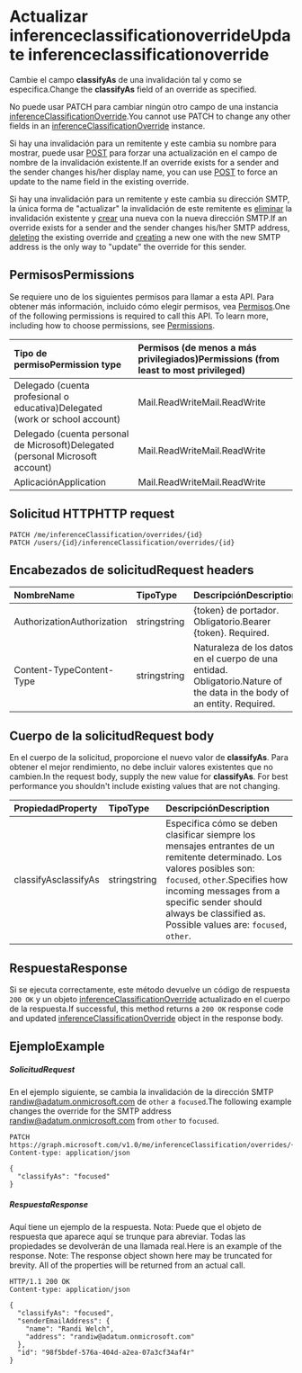 # <a name="update-inferenceclassificationoverride"></a><span data-ttu-id="c82e6-101">Actualizar inferenceclassificationoverride</span><span class="sxs-lookup"><span data-stu-id="c82e6-101">Update inferenceclassificationoverride</span></span>

<span data-ttu-id="c82e6-102">Cambie el campo **classifyAs** de una invalidación tal y como se especifica.</span><span class="sxs-lookup"><span data-stu-id="c82e6-102">Change the **classifyAs** field of an override as specified.</span></span> 

<span data-ttu-id="c82e6-103">No puede usar PATCH para cambiar ningún otro campo de una instancia [inferenceClassificationOverride](../resources/inferenceClassificationOverride.md).</span><span class="sxs-lookup"><span data-stu-id="c82e6-103">You cannot use PATCH to change any other fields in an [inferenceClassificationOverride](../resources/inferenceClassificationOverride.md) instance.</span></span> 

<span data-ttu-id="c82e6-104">Si hay una invalidación para un remitente y este cambia su nombre para mostrar, puede usar [POST](inferenceclassification_post_overrides.md) para forzar una actualización en el campo de nombre de la invalidación existente.</span><span class="sxs-lookup"><span data-stu-id="c82e6-104">If an override exists for a sender and the sender changes his/her display name, you can use [POST](inferenceclassification_post_overrides.md) to force an update to the name field in the existing override.</span></span>

<span data-ttu-id="c82e6-105">Si hay una invalidación para un remitente y este cambia su dirección SMTP, la única forma de "actualizar" la invalidación de este remitente es [eliminar](inferenceclassificationoverride_delete.md) la invalidación existente y [crear](inferenceclassification_post_overrides.md) una nueva con la nueva dirección SMTP.</span><span class="sxs-lookup"><span data-stu-id="c82e6-105">If an override exists for a sender and the sender changes his/her SMTP address, [deleting](inferenceclassificationoverride_delete.md) the existing override and [creating](inferenceclassification_post_overrides.md) a new one with the new SMTP address is the only way to "update" the override for this sender.</span></span>

## <a name="permissions"></a><span data-ttu-id="c82e6-106">Permisos</span><span class="sxs-lookup"><span data-stu-id="c82e6-106">Permissions</span></span>
<span data-ttu-id="c82e6-p101">Se requiere uno de los siguientes permisos para llamar a esta API. Para obtener más información, incluido cómo elegir permisos, vea [Permisos](../../../concepts/permissions_reference.md).</span><span class="sxs-lookup"><span data-stu-id="c82e6-p101">One of the following permissions is required to call this API. To learn more, including how to choose permissions, see [Permissions](../../../concepts/permissions_reference.md).</span></span>

|<span data-ttu-id="c82e6-109">Tipo de permiso</span><span class="sxs-lookup"><span data-stu-id="c82e6-109">Permission type</span></span>      | <span data-ttu-id="c82e6-110">Permisos (de menos a más privilegiados)</span><span class="sxs-lookup"><span data-stu-id="c82e6-110">Permissions (from least to most privileged)</span></span>              |
|:--------------------|:---------------------------------------------------------|
|<span data-ttu-id="c82e6-111">Delegado (cuenta profesional o educativa)</span><span class="sxs-lookup"><span data-stu-id="c82e6-111">Delegated (work or school account)</span></span> | <span data-ttu-id="c82e6-112">Mail.ReadWrite</span><span class="sxs-lookup"><span data-stu-id="c82e6-112">Mail.ReadWrite</span></span>    |
|<span data-ttu-id="c82e6-113">Delegado (cuenta personal de Microsoft)</span><span class="sxs-lookup"><span data-stu-id="c82e6-113">Delegated (personal Microsoft account)</span></span> | <span data-ttu-id="c82e6-114">Mail.ReadWrite</span><span class="sxs-lookup"><span data-stu-id="c82e6-114">Mail.ReadWrite</span></span>    |
|<span data-ttu-id="c82e6-115">Aplicación</span><span class="sxs-lookup"><span data-stu-id="c82e6-115">Application</span></span> | <span data-ttu-id="c82e6-116">Mail.ReadWrite</span><span class="sxs-lookup"><span data-stu-id="c82e6-116">Mail.ReadWrite</span></span> |

## <a name="http-request"></a><span data-ttu-id="c82e6-117">Solicitud HTTP</span><span class="sxs-lookup"><span data-stu-id="c82e6-117">HTTP request</span></span>
<!-- { "blockType": "ignored" } -->
```http
PATCH /me/inferenceClassification/overrides/{id}
PATCH /users/{id}/inferenceClassification/overrides/{id}
```

## <a name="request-headers"></a><span data-ttu-id="c82e6-118">Encabezados de solicitud</span><span class="sxs-lookup"><span data-stu-id="c82e6-118">Request headers</span></span>
| <span data-ttu-id="c82e6-119">Nombre</span><span class="sxs-lookup"><span data-stu-id="c82e6-119">Name</span></span>       | <span data-ttu-id="c82e6-120">Tipo</span><span class="sxs-lookup"><span data-stu-id="c82e6-120">Type</span></span> | <span data-ttu-id="c82e6-121">Descripción</span><span class="sxs-lookup"><span data-stu-id="c82e6-121">Description</span></span>|
|:---------------|:--------|:----------|
| <span data-ttu-id="c82e6-122">Authorization</span><span class="sxs-lookup"><span data-stu-id="c82e6-122">Authorization</span></span>  | <span data-ttu-id="c82e6-123">string</span><span class="sxs-lookup"><span data-stu-id="c82e6-123">string</span></span>  | <span data-ttu-id="c82e6-p102">{token} de portador. Obligatorio.</span><span class="sxs-lookup"><span data-stu-id="c82e6-p102">Bearer {token}. Required.</span></span> |
| <span data-ttu-id="c82e6-126">Content-Type</span><span class="sxs-lookup"><span data-stu-id="c82e6-126">Content-Type</span></span> | <span data-ttu-id="c82e6-127">string</span><span class="sxs-lookup"><span data-stu-id="c82e6-127">string</span></span>  | <span data-ttu-id="c82e6-p103">Naturaleza de los datos en el cuerpo de una entidad. Obligatorio.</span><span class="sxs-lookup"><span data-stu-id="c82e6-p103">Nature of the data in the body of an entity. Required.</span></span> |

## <a name="request-body"></a><span data-ttu-id="c82e6-130">Cuerpo de la solicitud</span><span class="sxs-lookup"><span data-stu-id="c82e6-130">Request body</span></span>
<span data-ttu-id="c82e6-p104">En el cuerpo de la solicitud, proporcione el nuevo valor de **classifyAs**. Para obtener el mejor rendimiento, no debe incluir valores existentes que no cambien.</span><span class="sxs-lookup"><span data-stu-id="c82e6-p104">In the request body, supply the new value for **classifyAs**. For best performance you shouldn't include existing values that are not changing.</span></span>

| <span data-ttu-id="c82e6-133">Propiedad</span><span class="sxs-lookup"><span data-stu-id="c82e6-133">Property</span></span>     | <span data-ttu-id="c82e6-134">Tipo</span><span class="sxs-lookup"><span data-stu-id="c82e6-134">Type</span></span>   |<span data-ttu-id="c82e6-135">Descripción</span><span class="sxs-lookup"><span data-stu-id="c82e6-135">Description</span></span>|
|:---------------|:--------|:----------|
|<span data-ttu-id="c82e6-136">classifyAs</span><span class="sxs-lookup"><span data-stu-id="c82e6-136">classifyAs</span></span>|<span data-ttu-id="c82e6-137">string</span><span class="sxs-lookup"><span data-stu-id="c82e6-137">string</span></span>| <span data-ttu-id="c82e6-p105">Especifica cómo se deben clasificar siempre los mensajes entrantes de un remitente determinado. Los valores posibles son: `focused`, `other`.</span><span class="sxs-lookup"><span data-stu-id="c82e6-p105">Specifies how incoming messages from a specific sender should always be classified as. Possible values are: `focused`, `other`.</span></span>|

## <a name="response"></a><span data-ttu-id="c82e6-140">Respuesta</span><span class="sxs-lookup"><span data-stu-id="c82e6-140">Response</span></span>

<span data-ttu-id="c82e6-141">Si se ejecuta correctamente, este método devuelve un código de respuesta `200 OK` y un objeto [inferenceClassificationOverride](../resources/inferenceclassificationoverride.md) actualizado en el cuerpo de la respuesta.</span><span class="sxs-lookup"><span data-stu-id="c82e6-141">If successful, this method returns a `200 OK` response code and updated [inferenceClassificationOverride](../resources/inferenceclassificationoverride.md) object in the response body.</span></span>
## <a name="example"></a><span data-ttu-id="c82e6-142">Ejemplo</span><span class="sxs-lookup"><span data-stu-id="c82e6-142">Example</span></span>
##### <a name="request"></a><span data-ttu-id="c82e6-143">Solicitud</span><span class="sxs-lookup"><span data-stu-id="c82e6-143">Request</span></span>
<span data-ttu-id="c82e6-144">En el ejemplo siguiente, se cambia la invalidación de la dirección SMTP randiw@adatum.onmicrosoft.com de `other` a `focused`.</span><span class="sxs-lookup"><span data-stu-id="c82e6-144">The following example changes the override for the SMTP address randiw@adatum.onmicrosoft.com from `other` to `focused`.</span></span>

<!-- {
  "blockType": "request",
  "name": "update_inferenceclassificationoverride"
}-->
```http
PATCH https://graph.microsoft.com/v1.0/me/inferenceClassification/overrides/{id}
Content-type: application/json

{
  "classifyAs": "focused"
}
```
##### <a name="response"></a><span data-ttu-id="c82e6-145">Respuesta</span><span class="sxs-lookup"><span data-stu-id="c82e6-145">Response</span></span>
<span data-ttu-id="c82e6-p106">Aquí tiene un ejemplo de la respuesta. Nota: Puede que el objeto de respuesta que aparece aquí se trunque para abreviar. Todas las propiedades se devolverán de una llamada real.</span><span class="sxs-lookup"><span data-stu-id="c82e6-p106">Here is an example of the response. Note: The response object shown here may be truncated for brevity. All of the properties will be returned from an actual call.</span></span>
<!-- {
  "blockType": "response",
  "truncated": true,
  "@odata.type": "microsoft.graph.inferenceClassificationOverride"
} -->
```http
HTTP/1.1 200 OK
Content-type: application/json

{
  "classifyAs": "focused",
  "senderEmailAddress": {
    "name": "Randi Welch",
    "address": "randiw@adatum.onmicrosoft.com"
  },
  "id": "98f5bdef-576a-404d-a2ea-07a3cf34af4r"
}
```

<!-- uuid: 8fcb5dbc-d5aa-4681-8e31-b001d5168d79
2015-10-25 14:57:30 UTC -->
<!-- {
  "type": "#page.annotation",
  "description": "Update inferenceclassificationoverride",
  "keywords": "",
  "section": "documentation",
  "tocPath": ""
}-->